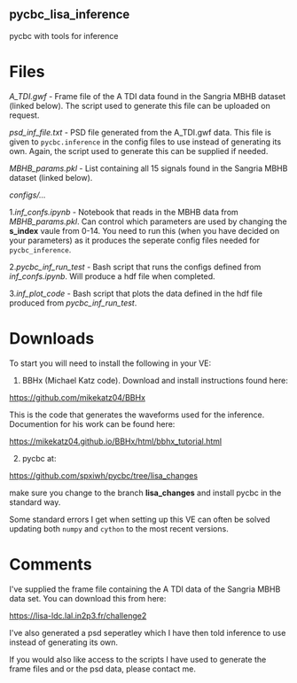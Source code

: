 ## pycbc_lisa_inference
pycbc with tools for inference 

# Files 

*A_TDI.gwf* - Frame file of the A TDI data found in the Sangria MBHB dataset
(linked below). The script used to generate this file can be uploaded on request. 

*psd_inf_file.txt* - PSD file generated from the A_TDI.gwf data. This file 
is given to `pycbc.inference` in the config files to use instead of
generating its own. Again, the script used to generate this can be 
supplied if needed.

*MBHB_params.pkl* - List containing all 15 signals found in the Sangria 
MBHB dataset (linked below).

*configs/...*

1.*inf_confs.ipynb* - Notebook that reads in the MBHB data from *MBHB_params.pkl*.
Can control which parameters are used by changing the **s_index** vaule from 
0-14. You need to run this (when you have decided on your parameters) as it 
produces the seperate config files needed for `pycbc_inference`. 

2.*pycbc_inf_run_test* - Bash script that runs the configs defined from 
*inf_confs.ipynb*. Will produce a hdf file when completed. 

3.*inf_plot_code* - Bash script that plots the data defined in the 
hdf file produced from *pycbc_inf_run_test*.

# Downloads

To start you will need to install the following in your VE:

1. BBHx (Michael Katz code). Download and install instructions found here:

  https://github.com/mikekatz04/BBHx

  This is the code that generates the waveforms used for the inference. 
  Documention for his work can be found here:

  https://mikekatz04.github.io/BBHx/html/bbhx_tutorial.html

2. pycbc at:

  https://github.com/spxiwh/pycbc/tree/lisa_changes

  make sure you change to the branch **lisa_changes** and install pycbc
  in the standard way.

Some standard errors I get when setting up this VE can often be solved updating 
both `numpy` and `cython` to the most recent versions. 

# Comments

I've supplied the frame file containing the A TDI data of the Sangria MBHB data set.
You can download this from here:

https://lisa-ldc.lal.in2p3.fr/challenge2

I've also generated a psd seperatley which I have then told inference to use instead of
generating its own. 

If you would also like access to the scripts I have used to generate the frame files
and or the psd data, please contact me.
